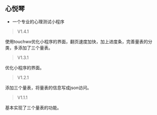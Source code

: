 心悦琴
-----
+ 一个专业的心理测试小程序
> V1.4.1

使用touchwx优化小程序的界面，翻页速度加快，加上进度条，完善量表的分类，多添加了三个量表。

> V1.3.1

优化小程序的界面。

> V1.2.1

添加三个量表，将量表的信息写成json访问。

> V1.1.1

基本实现了三个量表的功能。
